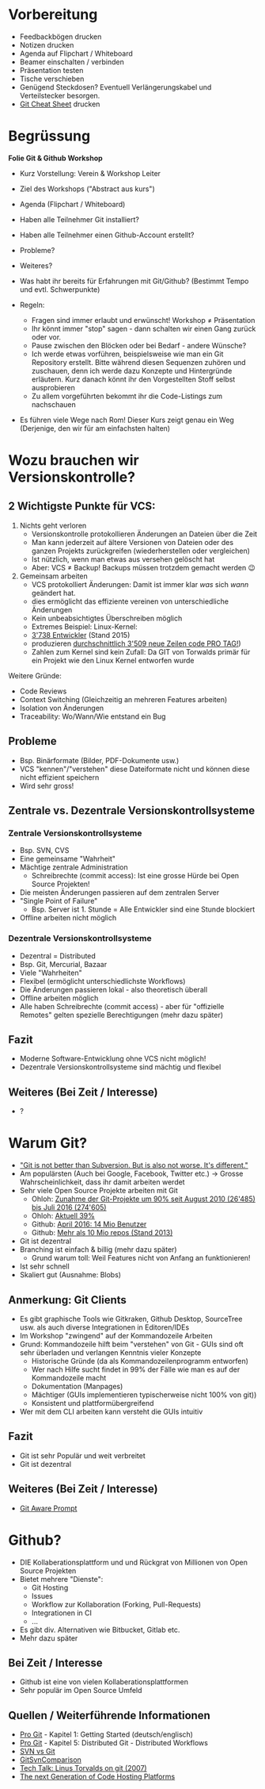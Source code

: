 # Vorbereitung

* Feedbackbögen drucken
* Notizen drucken
* Agenda auf Flipchart / Whiteboard
* Beamer einschalten / verbinden
* Präsentation testen
* Tische verschieben
* Genügend Steckdosen? Eventuell Verlängerungskabel und Verteilstecker besorgen.
* [Git Cheat Sheet](https://services.github.com/kit/downloads/github-git-cheat-sheet.pdf) drucken

# Begrüssung
**Folie Git & Github Workshop**

- Kurz Vorstellung: Verein & Workshop Leiter
- Ziel des Workshops ("Abstract aus kurs")
- Agenda (Flipchart / Whiteboard)

- Haben alle Teilnehmer Git installiert?
- Haben alle Teilnehmer einen Github-Account erstellt?
- Probleme?
- Weiteres?

- Was habt ihr bereits für Erfahrungen mit Git/Github?
  (Bestimmt Tempo und evtl. Schwerpunkte)

- Regeln:
    - Fragen sind immer erlaubt und erwünscht! Workshop ≠ Präsentation
    - Ihr könnt immer "stop" sagen - dann schalten wir einen Gang zurück oder vor.
    - Pause zwischen den Blöcken oder bei Bedarf - andere Wünsche?
    - Ich werde etwas vorführen, beispielsweise wie man ein Git Repository erstellt. Bitte während diesen Sequenzen zuhören und zuschauen,
      denn ich werde dazu Konzepte und Hintergründe erläutern. Kurz danach könnt ihr den Vorgestellten Stoff selbst ausprobieren 
    - Zu allem vorgeführten bekommt ihr die Code-Listings zum nachschauen

- Es führen viele Wege nach Rom! Dieser Kurs zeigt genau ein Weg (Derjenige, den wir für am einfachsten halten)

# Wozu brauchen wir Versionskontrolle?

## 2 Wichtigste Punkte für VCS:

1. Nichts geht verloren
    - Versionskontrolle protokollieren Änderungen an Dateien über die Zeit
    - Man kann jederzeit auf ältere Versionen von Dateien oder des ganzen Projekts zurückgreifen (wiederherstellen oder vergleichen)
    - Ist nützlich, wenn man etwas aus versehen gelöscht hat
    - Aber: VCS ≠ Backup! Backups müssen trotzdem gemacht werden 😉
2. Gemeinsam arbeiten
    - VCS protokolliert Änderungen: Damit ist immer klar *was* sich *wann* geändert hat.
    - dies ermöglicht das effiziente vereinen von unterschiedliche Änderungen
    - Kein unbeabsichtigtes Überschreiben möglich
    - Extremes Beispiel: Linux-Kernel: 
	- [3'738 Entwickler](http://arstechnica.com/information-technology/2015/02/linux-has-2000-new-developers-and-gets-10000-patches-for-each-version/) (Stand 2015) 
	- produzieren [durchschnittlich 3'509 neue Zeilen code PRO TAG!](http://royal.pingdom.com/2012/04/16/linux-kernel-development-numbers/))
	- Zahlen zum Kernel sind kein Zufall: Da GIT von Torwalds primär für ein Projekt wie den Linux Kernel entworfen wurde

Weitere Gründe:

- Code Reviews
- Context Switching (Gleichzeitig an mehreren Features arbeiten)
- Isolation von Änderungen
- Traceability: Wo/Wann/Wie entstand ein Bug

## Probleme
- Bsp. Binärformate (Bilder, PDF-Dokumente usw.)
- VCS "kennen"/"verstehen" diese Dateiformate nicht und können diese nicht effizient speichern
- Wird sehr gross!

## Zentrale vs. Dezentrale Versionskontrollsysteme

### Zentrale Versionskontrollsysteme
- Bsp. SVN, CVS
- Eine gemeinsame "Wahrheit"
- Mächtige zentrale Administration 
    - Schreibrechte (commit access): Ist eine grosse Hürde bei Open Source Projekten!
- Die meisten Änderungen passieren auf dem zentralen Server
- "Single Point of Failure"
    - Bsp. Server ist 1. Stunde = Alle Entwickler sind eine Stunde blockiert
- Offline arbeiten nicht möglich


### Dezentrale Versionskontrollsysteme
- Dezentral = Distributed
- Bsp. Git, Mercurial, Bazaar
- Viele "Wahrheiten"
- Flexibel (ermöglicht unterschiedlichste Workflows)
- Die Änderungen passieren lokal - also theoretisch überall
- Offline arbeiten möglich
- Alle haben Schreibrechte (commit access) - aber für "offizielle Remotes" gelten spezielle Berechtigungen (mehr dazu später)

## Fazit
- Moderne Software-Entwicklung ohne VCS nicht möglich!
- Dezentrale Versionskontrollsysteme sind mächtig und flexibel

## Weiteres (Bei Zeit / Interesse)
- ?

# Warum Git?
- ["Git is not better than Subversion. But is also not worse. It's different."](http://stackoverflow.com/questions/871/why-is-git-better-than-subversion)
- Am populärsten (Auch bei Google, Facebook, Twitter etc.) -> Grosse Wahrscheinlichkeit, dass ihr damit arbeiten werdet
- Sehr viele Open Source Projekte arbeiten mit Git
    - Ohloh: [Zunahme der Git-Projekte um 90% seit August 2010 (26'485) bis Juli 2016 (274'605)](http://programmers.stackexchange.com/questions/136079/are-there-any-statistics-that-show-the-popularity-of-git-versus-svn)
    - Ohloh: [Aktuell 39%](https://www.openhub.net/repositories/compare)
    - Github: [April 2016: 14 Mio Benutzer](https://en.wikipedia.org/wiki/GitHub)
    - Github: [Mehr als 10 Mio repos (Stand 2013)](https://github.com/blog/1724-10-million-repositories)
- Git ist dezentral
- Branching ist einfach & billig (mehr dazu später)
    - Grund warum toll: Weil Features nicht von Anfang an funktionieren!
- Ist sehr schnell 
- Skaliert gut (Ausnahme: Blobs)

## Anmerkung: Git Clients
- Es gibt graphische Tools wie Gitkraken, Github Desktop, SourceTree usw. als auch diverse Integrationen in Editoren/IDEs
- Im Workshop "zwingend" auf der Kommandozeile Arbeiten
- Grund: Kommandozeile hilft beim "verstehen" von Git - GUIs sind oft sehr überladen und verlangen Kenntnis vieler Konzepte
    - Historische Gründe (da als Kommandozeilenprogramm entworfen)
    - Wer nach Hilfe sucht findet in 99% der Fälle wie man es auf der Kommandozeile macht
    - Dokumentation (Manpages)
    - Mächtiger (GUIs implementieren typischerweise nicht 100% von git))
    - Konsistent und plattformübergreifend
- Wer mit dem CLI arbeiten kann versteht die GUIs intuitiv

## Fazit
- Git ist sehr Populär und weit verbreitet
- Git ist dezentral

## Weiteres (Bei Zeit / Interesse)
- [Git Aware Prompt](https://github.com/jimeh/git-aware-prompt)

# Github?
- DIE Kollaberationsplattform und und Rückgrat von Millionen von Open Source Projekten
- Bietet mehrere "Dienste":
    - Git Hosting
    - Issues
    - Workflow zur Kollaboration (Forking, Pull-Requests)
    - Integrationen in CI
    - ...
- Es gibt div. Alternativen wie Bitbucket, Gitlab etc.
- Mehr dazu später

## Bei Zeit / Interesse
- Github ist eine von vielen Kollaberationsplattformen
- Sehr populär im Open Source Umfeld

## Quellen / Weiterführende Informationen
* [Pro Git](https://git-scm.com/book/en/v2) - Kapitel 1: Getting Started (deutsch/englisch)
* [Pro Git](https://git-scm.com/book/en/v2) - Kapitel 5: Distributed Git - Distributed Workflows
* [SVN vs Git](http://stackoverflow.com/questions/871/why-is-git-better-than-subversion)
* [GitSvnComparison](https://git.wiki.kernel.org/index.php/GitSvnComparsion)
* [Tech Talk: Linus Torvalds on git (2007)](https://www.youtube.com/watch?v=4XpnKHJAok8)
* [The next Generation of Code Hosting Platforms](https://blog.schiessle.org/2016/02/12/the-next-generation-of-code-hosting-platforms/)
